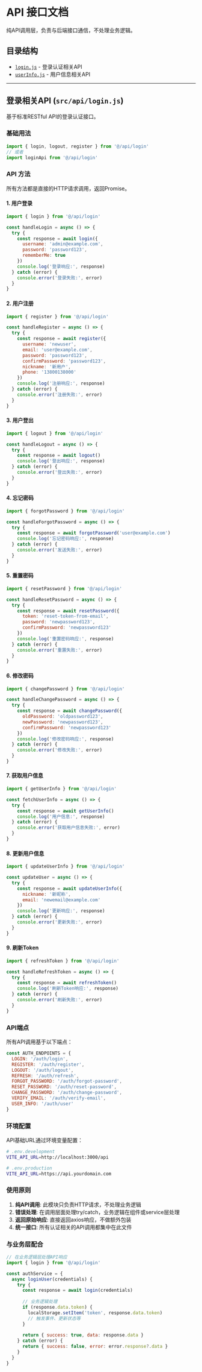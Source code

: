 # API 接口文档

纯API调用层，负责与后端接口通信，不处理业务逻辑。

## 目录结构

- [`login.js`](./login.js) - 登录认证相关API
- [`userInfo.js`](./userInfo.js) - 用户信息相关API

---

## 登录相关API (`src/api/login.js`)

基于标准RESTful API的登录认证接口。

### 基础用法

```javascript
import { login, logout, register } from '@/api/login'
// 或者
import loginApi from '@/api/login'
```

### API 方法

所有方法都是直接的HTTP请求调用，返回Promise。

#### 1. 用户登录

```javascript
import { login } from '@/api/login'

const handleLogin = async () => {
  try {
    const response = await login({
      username: 'admin@example.com',
      password: 'password123',
      rememberMe: true
    })
    console.log('登录响应:', response)
  } catch (error) {
    console.error('登录失败:', error)
  }
}
```

#### 2. 用户注册

```javascript
import { register } from '@/api/login'

const handleRegister = async () => {
  try {
    const response = await register({
      username: 'newuser',
      email: 'user@example.com',
      password: 'password123',
      confirmPassword: 'password123',
      nickname: '新用户',
      phone: '13800138000'
    })
    console.log('注册响应:', response)
  } catch (error) {
    console.error('注册失败:', error)
  }
}
```

#### 3. 用户登出

```javascript
import { logout } from '@/api/login'

const handleLogout = async () => {
  try {
    const response = await logout()
    console.log('登出响应:', response)
  } catch (error) {
    console.error('登出失败:', error)
  }
}
```

#### 4. 忘记密码

```javascript
import { forgotPassword } from '@/api/login'

const handleForgotPassword = async () => {
  try {
    const response = await forgotPassword('user@example.com')
    console.log('忘记密码响应:', response)
  } catch (error) {
    console.error('发送失败:', error)
  }
}
```

#### 5. 重置密码

```javascript
import { resetPassword } from '@/api/login'

const handleResetPassword = async () => {
  try {
    const response = await resetPassword({
      token: 'reset-token-from-email',
      password: 'newpassword123',
      confirmPassword: 'newpassword123'
    })
    console.log('重置密码响应:', response)
  } catch (error) {
    console.error('重置失败:', error)
  }
}
```

#### 6. 修改密码

```javascript
import { changePassword } from '@/api/login'

const handleChangePassword = async () => {
  try {
    const response = await changePassword({
      oldPassword: 'oldpassword123',
      newPassword: 'newpassword123',
      confirmPassword: 'newpassword123'
    })
    console.log('修改密码响应:', response)
  } catch (error) {
    console.error('修改失败:', error)
  }
}
```

#### 7. 获取用户信息

```javascript
import { getUserInfo } from '@/api/login'

const fetchUserInfo = async () => {
  try {
    const response = await getUserInfo()
    console.log('用户信息:', response)
  } catch (error) {
    console.error('获取用户信息失败:', error)
  }
}
```

#### 8. 更新用户信息

```javascript
import { updateUserInfo } from '@/api/login'

const updateUser = async () => {
  try {
    const response = await updateUserInfo({
      nickname: '新昵称',
      email: 'newemail@example.com'
    })
    console.log('更新响应:', response)
  } catch (error) {
    console.error('更新失败:', error)
  }
}
```

#### 9. 刷新Token

```javascript
import { refreshToken } from '@/api/login'

const handleRefreshToken = async () => {
  try {
    const response = await refreshToken()
    console.log('刷新Token响应:', response)
  } catch (error) {
    console.error('刷新失败:', error)
  }
}
```

### API端点

所有API调用基于以下端点：

```javascript
const AUTH_ENDPOINTS = {
  LOGIN: '/auth/login',
  REGISTER: '/auth/register',
  LOGOUT: '/auth/logout',
  REFRESH: '/auth/refresh',
  FORGOT_PASSWORD: '/auth/forgot-password',
  RESET_PASSWORD: '/auth/reset-password',
  CHANGE_PASSWORD: '/auth/change-password',
  VERIFY_EMAIL: '/auth/verify-email',
  USER_INFO: '/auth/user'
}
```

### 环境配置

API基础URL通过环境变量配置：

```bash
# .env.development
VITE_API_URL=http://localhost:3000/api

# .env.production  
VITE_API_URL=https://api.yourdomain.com
```

### 使用原则

1. **纯API调用**: 此模块只负责HTTP请求，不处理业务逻辑
2. **错误处理**: 在调用层面处理try/catch，业务逻辑在组件或service层处理
3. **返回原始响应**: 直接返回axios响应，不做额外包装
4. **统一接口**: 所有认证相关的API调用都集中在此文件

### 与业务层配合

```javascript
// 在业务逻辑层处理API响应
import { login } from '@/api/login'

const authService = {
  async loginUser(credentials) {
    try {
      const response = await login(credentials)
      
      // 业务逻辑处理
      if (response.data.token) {
        localStorage.setItem('token', response.data.token)
        // 触发事件、更新状态等
      }
      
      return { success: true, data: response.data }
    } catch (error) {
      return { success: false, error: error.response?.data }
    }
  }
}
```
